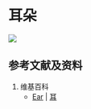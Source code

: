 # 耳朵

![](/images/学习和工作中的输入和输出分析/耳朵/1a1.jpg)

## 参考文献及资料

1. 维基百科
	- [Ear](https://en.wikipedia.org/wiki/Ear) | [耳](https://zh.wikipedia.org/wiki/%E8%80%B3)


